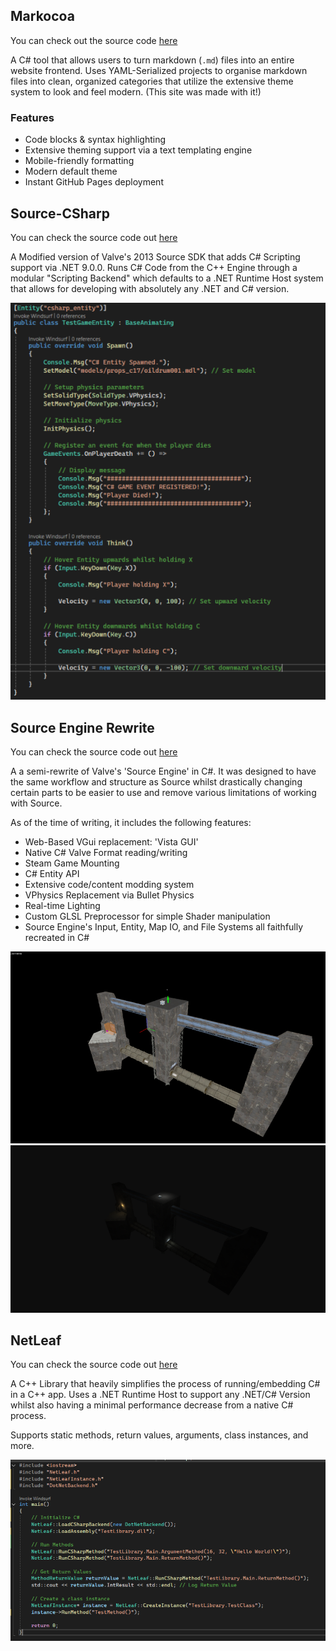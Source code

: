 ## Markocoa
You can check out the source code [here](https://github.com/Tweety-Lab/Markocoa)

A C# tool that allows users to turn markdown (`.md`) files into an entire website frontend. Uses YAML-Serialized projects to organise markdown files into clean, organized categories that utilize the extensive theme system to look and feel modern. (This site was made with it!)

### Features
- Code blocks & syntax highlighting  
- Extensive theming support via a text templating engine  
- Mobile-friendly formatting  
- Modern default theme
- Instant GitHub Pages deployment

## Source-CSharp
You can check the source code out [here](https://github.com/Tweety-Lab/source-csharp)

A Modified version of Valve's 2013 Source SDK that adds C# Scripting support via .NET 9.0.0. Runs C# Code from the C++ Engine through a modular "Scripting Backend" which defaults to a .NET Runtime Host system that allows for developing with absolutely any .NET and C# version.

![C# Source Entity](source-cs.png)

## Source Engine Rewrite
You can check the source code out [here](https://github.com/Tweety-Lab/SourceRewrite)

A a semi-rewrite of Valve's 'Source Engine' in C#. It was designed to have the same workflow and structure as Source whilst drastically changing certain parts to be easier to use and remove various limitations of working with Source.

As of the time of writing, it includes the following features:
- Web-Based VGui replacement: 'Vista GUI'
- Native C# Valve Format reading/writing
- Steam Game Mounting
- C# Entity API
- Extensive code/content modding system
- VPhysics Replacement via Bullet Physics
- Real-time Lighting
- Custom GLSL Preprocessor for simple Shader manipulation
- Source Engine's Input, Entity, Map IO, and File Systems all faithfully recreated in C#

![VMF Rendered in Hammer](hammer-map.png)
![VMF Rendered in SourceRewrite](vmf-render-map.png)

## NetLeaf
You can check the source code out [here](https://github.com/Tweety-Lab/NetLeaf)

A C++ Library that heavily simplifies the process of running/embedding C# in a C++ app. Uses a .NET Runtime Host to support any .NET/C# Version whilst also having a minimal performance decrease from a native C# process. 

Supports static methods, return values, arguments, class instances, and more.

![NetLeaf Code](netleaf.png)